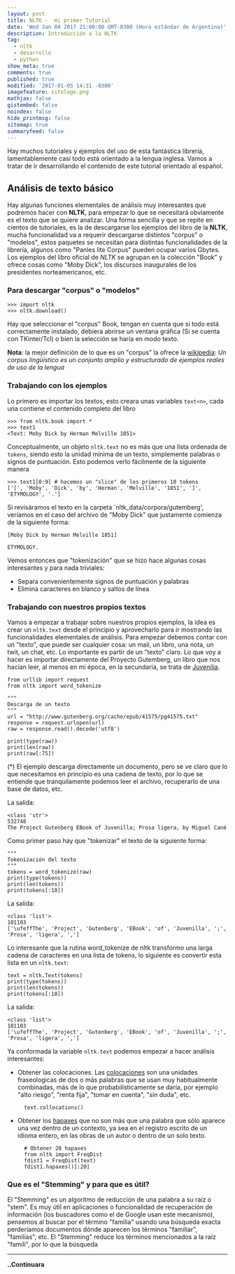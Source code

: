 ```yaml
---
layout: post
title: NLTK -  mi primer Tutorial
date: 'Wed Jan 04 2017 21:00:00 GMT-0300 (Hora estándar de Argentina)'
description: Introducción a la NLTK
tag:
  - nltk
  - desarrollo
  - python
show_meta: true
comments: true
published: true
modified: '2017-01-05 14:31 -0300'
imagefeature: sitelogo.png
mathjax: false
gistembed: false
noindex: false
hide_printmsg: false
sitemap: true
summaryfeed: false
---
```

Hay muchos tutoriales y ejemplos del uso de esta fantástica librería, lamentablemente casi todo está orientado a la lengua inglesa. Vamos a tratar de ir desarrollando el contenido de este tutorial orientado al español. 

## Análisis de texto básico

Hay algunas funciones elementales de análisis muy interesantes que podremos hacer con **NLTK**, para empezar lo que se necesitará obviamente es el texto que se quiere analizar. Una forma sencilla y que se repite en cientos de tutoriales, es la de descargarse los ejemplos del libro de la **NLTK**, mucha funcionalidad va a requerir descargarse distintos "corpus" o "modelos", estos paquetes se necesitan para distintas funcionalidades de la librería, algunos como "Panles lite Corpus" pueden ocupar varios Gbytes. Los ejemplos del libro oficial de *NLTK* se agrupan en la colección "Book" y ofrece cosas como "Moby Dick", los discursos inaugurales de los presidentes norteamericanos, etc. 

### Para descargar "corpus" o "modelos"


	>>> import nltk
	>>> nltk.download()

Hay que seleccionar el "corpus" Book, tengan en cuenta que si todo está correctamente instalado, debiera abrirse un ventana gráfica (Si se cuenta con TKinter/Tcl) o bien la selección se haría en modo texto.

**Nota**: la mejor definición de lo que es un "corpus" la ofrece la [wikipedia](https://es.wikipedia.org/wiki/Corpus_ling%C3%BC%C3%ADstico): _Un corpus lingüístico es un conjunto amplio y estructurado de ejemplos reales de uso de la lengua_


### Trabajando con los ejemplos

Lo primero es importar los textos, esto creara unas variables `text<n>`, cada una contiene el contenido completo del libro

	>>> from nltk.book import *
	>>> text1
	<Text: Moby Dick by Herman Melville 1851>

Conceptualmente, un objeto `nltk.text` no es más que una lista ordenada de `tokens`, siendo esto la unidad mínima de un texto, simplemente palabras o signos de puntuación. Esto podemos verlo fácilmente de la siguiente manera

	>>> text1[0:9] # hacemos un "slice" de los primeros 10 tokens 
	['[', 'Moby', 'Dick', 'by', 'Herman', 'Melville', '1851', ']', 'ETYMOLOGY', '.']


Si revisáramos el texto en la carpeta `nltk_data/corpora/gutemberg', veríamos en el caso del archivo de "Moby Dick" que justamente comienza de la siguiente forma:
	
	[Moby Dick by Herman Melville 1851]
	
	ETYMOLOGY.

Vemos entonces que "tokenización" que se hizo hace algunas cosas interesantes y para nada triviales:

* Separa convenientemente signos de puntuación y palabras
* Elimina caracteres en blanco y saltos de línea  


### Trabajando con nuestros propios textos

Vamos a empezar a trabajar sobre nuestros propios ejemplos, la idea es crear un `nltk.text` desde el principio y aprovecharlo para ir mostrando las funcionalidades elementales de análisis. Para empezar debemos contar con un "texto", que puede ser cualquier cosa: un mail, un libro, una nota, un twit, un chat, etc. Lo importante es partir de un "texto" claro. Lo que voy a hacer es importar directamente del Proyecto Gutemberg, un libro que nos hacían leer, al menos en mi época, en la secundaria, se trata de [Juvenilia](http://www.gutenberg.org/ebooks/41575.txt.utf-8).


	from urllib import request
	from nltk import word_tokenize

	"""
	Descarga de un texto
	"""
	url = "http://www.gutenberg.org/cache/epub/41575/pg41575.txt"
	response = request.urlopen(url)
	raw = response.read().decode('utf8')

	print(type(raw))
	print(len(raw))
    print(raw[:75])
    
(*) El ejemplo descarga directamente un documento, pero se ve claro que lo que necesitamos en principio es una cadena de texto, por lo que se entiende que tranquilamente podemos leer el archivo, recuperarlo de una base de datos, etc.

La salida:

    <class 'str'>
    532748
    The Project Gutenberg EBook of Juvenilla; Prosa ligera, by Miguel Cané
    
Como primer paso hay que "tokenizar" el texto de la siguiente forma:

    """
    Tokenización del texto
    """
    tokens = word_tokenize(raw)
    print(type(tokens))
    print(len(tokens))
    print(tokens[:10])
    
La salida:

    <class 'list'>
    101103
    ['\ufeffThe', 'Project', 'Gutenberg', 'EBook', 'of', 'Juvenilla', ';', 'Prosa', 'ligera', ',']

Lo interesante que la rutina word_tokenize de nltk transformo una larga cadena de caracteres en una lista de tokens, lo siguiente es convertir esta lista en un `nltk.text`:

    text = nltk.Text(tokens)
    print(type(tokens))
    print(len(tokens))
    print(tokens[:10])
    
La salida:

    <class 'list'>
    101103
    ['\ufeffThe', 'Project', 'Gutenberg', 'EBook', 'of', 'Juvenilla', ';', 'Prosa', 'ligera', ',']


Ya conformada la variable `nltk.text` podemos empezar a hacer análisis interesantes:

* Obtener las colocaciones. Las [colocaciones](https://es.wikipedia.org/wiki/Colocaci%C3%B3n) son una unidades fraseologicas de dos o más palabras que se usan muy habitualmente combinadas, más de lo que probabilísticamente se daría, por ejemplo "alto riesgo", "renta fija", "tomar en cuenta", "sin duda", etc. 

        text.collocations()
        
* Obtener los [hapaxes](https://es.wikipedia.org/wiki/H%C3%A1pax) que no son más que una palabra que sólo aparece una vez dentro de un contexto, ya sea en el registro escrito de un idioma entero, en las obras de un autor o dentro de un solo texto. 

        # Obtener 20 hapaxes
        from nltk import FreqDist
        fdist1 = FreqDist(text)
        fdist1.hapaxes()[:20]
        
### Que es el "Stemming" y para que es útil?

El "Stemming" es un algoritmo de reducción de una palabra a su raíz o "stem".  Es muy útil en aplicaciones o funcionalidad de recuperación de información (los buscadores como el de Google usan este mecanismo), pensemos al buscar por el término "familia" usando una búsqueda exacta perderíamos documentos dónde aparecen los términos "familiar", "familias", etc. El "Stemming" reduce  los términos mencionados a la raíz "famili", por lo que la búsqueda

----
**..Continuara**